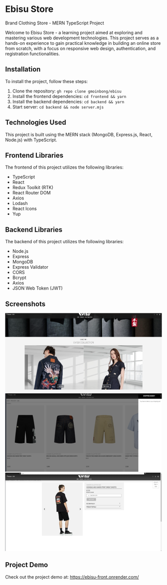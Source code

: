 #            Ebisu      Store

Brand Clothing Store - MERN TypeScript Project

Welcome to Ebisu Store - a learning project aimed at exploring and mastering various web development technologies. This project serves as a hands-on experience to gain practical knowledge in building an online store from scratch, with a focus on responsive web design, authentication, and registration functionalities.





## Installation

To install the project, follow these steps:

1. Clone the repository: `gh repo clone gmoinbong/ebisu`
3. Install the frontend dependencies: `cd frontend && yarn`
4. Install the backend dependencies: `cd backend && yarn`   
5. Start server: `cd backend && node server.mjs`


## Technologies Used

This project is built using the MERN stack (MongoDB, Express.js, React, Node.js) with TypeScript.

## Frontend Libraries

The frontend of this project utilizes the following libraries:

- TypeScript
- React
- Redux Toolkit (RTK)
- React Router DOM
- Axios
- Lodash
- React Icons
- Yup

## Backend Libraries

The backend of this project utilizes the following libraries:

- Node.js
- Express
- MongoDB
- Express Validator
- CORS
- Bcrypt
- Axios
- JSON Web Token (JWT)

## Screenshots

![MainPage](https://github.com/gmoinbong/ebisu/blob/master/screenshots/MainPage.png) 
![ProductsPage](https://github.com/gmoinbong/ebisu/blob/master/screenshots/ProductsPage.png) 
![ProductCard](https://github.com/gmoinbong/ebisu/blob/master/screenshots/ProductCard.png)

## Project Demo

Check out the project demo at: https://ebisu-front.onrender.com/
